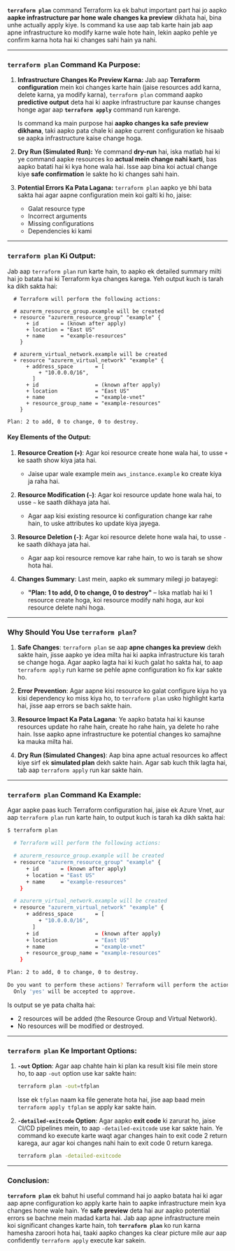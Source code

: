 **`terraform plan`** command Terraform ka ek bahut important part hai jo aapko **aapke infrastructure par hone wale changes ka preview** dikhata hai, bina unhe actually apply kiye. Is command ka use aap tab karte hain jab aap apne infrastructure ko modify karne wale hote hain, lekin aapko pehle ye confirm karna hota hai ki changes sahi hain ya nahi.

---

### **`terraform plan` Command Ka Purpose:**
1. **Infrastructure Changes Ko Preview Karna:**
   Jab aap **Terraform configuration** mein koi changes karte hain (jaise resources add karna, delete karna, ya modify karna), `terraform plan` command aapko **predictive output** deta hai ki aapke infrastructure par kaunse changes honge agar aap **`terraform apply`** command run karenge. 

   Is command ka main purpose hai **aapko changes ka safe preview dikhana**, taki aapko pata chale ki aapke current configuration ke hisaab se aapka infrastructure kaise change hoga.

2. **Dry Run (Simulated Run):**
   Ye command **dry-run** hai, iska matlab hai ki ye command aapke resources ko **actual mein change nahi karti**, bas aapko batati hai ki kya hone wala hai. Isse aap bina koi actual change kiye **safe confirmation** le sakte ho ki changes sahi hain.

3. **Potential Errors Ka Pata Lagana:**
   `terraform plan` aapko ye bhi bata sakta hai agar aapne configuration mein koi galti ki ho, jaise:
   - Galat resource type
   - Incorrect arguments
   - Missing configurations
   - Dependencies ki kami

---

### **`terraform plan` Ki Output:**

Jab aap `terraform plan` run karte hain, to aapko ek detailed summary milti hai jo batata hai ki Terraform kya changes karega. Yeh output kuch is tarah ka dikh sakta hai:

```
  # Terraform will perform the following actions:

  # azurerm_resource_group.example will be created
  + resource "azurerm_resource_group" "example" {
      + id       = (known after apply)
      + location = "East US"
      + name     = "example-resources"
    }

  # azurerm_virtual_network.example will be created
  + resource "azurerm_virtual_network" "example" {
      + address_space       = [
          + "10.0.0.0/16",
        ]
      + id                  = (known after apply)
      + location            = "East US"
      + name                = "example-vnet"
      + resource_group_name = "example-resources"
    }

Plan: 2 to add, 0 to change, 0 to destroy.
```

#### Key Elements of the Output:
1. **Resource Creation (`+`)**: Agar koi resource create hone wala hai, to usse `+` ke saath show kiya jata hai.
   - Jaise upar wale example mein `aws_instance.example` ko create kiya ja raha hai.

2. **Resource Modification (`~`)**: Agar koi resource update hone wala hai, to usse `~` ke saath dikhaya jata hai.
   - Agar aap kisi existing resource ki configuration change kar rahe hain, to uske attributes ko update kiya jayega.

3. **Resource Deletion (`-`)**: Agar koi resource delete hone wala hai, to usse `-` ke saath dikhaya jata hai.
   - Agar aap koi resource remove kar rahe hain, to wo is tarah se show hota hai.

4. **Changes Summary**: Last mein, aapko ek summary milegi jo batayegi:
   - **"Plan: 1 to add, 0 to change, 0 to destroy"** – Iska matlab hai ki 1 resource create hoga, koi resource modify nahi hoga, aur koi resource delete nahi hoga.

---

### **Why Should You Use `terraform plan`?**

1. **Safe Changes**: `terraform plan` se aap **apne changes ka preview** dekh sakte hain, jisse aapko ye idea milta hai ki aapka infrastructure kis tarah se change hoga. Agar aapko lagta hai ki kuch galat ho sakta hai, to aap `terraform apply` run karne se pehle apne configuration ko fix kar sakte ho.

2. **Error Prevention**: Agar aapne kisi resource ko galat configure kiya ho ya kisi dependency ko miss kiya ho, to `terraform plan` usko highlight karta hai, jisse aap errors se bach sakte hain.

3. **Resource Impact Ka Pata Lagana**: Ye aapko batata hai ki kaunse resources update ho rahe hain, create ho rahe hain, ya delete ho rahe hain. Isse aapko apne infrastructure ke potential changes ko samajhne ka mauka milta hai.

4. **Dry Run (Simulated Changes)**: Aap bina apne actual resources ko affect kiye sirf ek **simulated plan** dekh sakte hain. Agar sab kuch thik lagta hai, tab aap `terraform apply` run kar sakte hain.

---

### **`terraform plan` Command Ka Example**:

Agar aapke paas kuch Terraform configuration hai, jaise ek Azure Vnet, aur aap `terraform plan` run karte hain, to output kuch is tarah ka dikh sakta hai:

```bash
$ terraform plan

  # Terraform will perform the following actions:

  # azurerm_resource_group.example will be created
  + resource "azurerm_resource_group" "example" {
      + id       = (known after apply)
      + location = "East US"
      + name     = "example-resources"
    }

  # azurerm_virtual_network.example will be created
  + resource "azurerm_virtual_network" "example" {
      + address_space       = [
          + "10.0.0.0/16",
        ]
      + id                  = (known after apply)
      + location            = "East US"
      + name                = "example-vnet"
      + resource_group_name = "example-resources"
    }

Plan: 2 to add, 0 to change, 0 to destroy.

Do you want to perform these actions? Terraform will perform the actions described above.
  Only 'yes' will be accepted to approve.

```

Is output se ye pata chalta hai:

- 2 resources will be added (the Resource Group and Virtual Network).
-  No resources will be modified or destroyed.
  
---

### **`terraform plan` Ke Important Options:**

1. **`-out` Option**: Agar aap chahte hain ki plan ka result kisi file mein store ho, to aap `-out` option use kar sakte hain:
   ```bash
   terraform plan -out=tfplan
   ```
   Isse ek `tfplan` naam ka file generate hota hai, jise aap baad mein `terraform apply tfplan` se apply kar sakte hain.

2. **`-detailed-exitcode` Option**: Agar aapko **exit code** ki zarurat ho, jaise CI/CD pipelines mein, to aap `-detailed-exitcode` use kar sakte hain. Ye command ko execute karte waqt agar changes hain to exit code 2 return karega, aur agar koi changes nahi hain to exit code 0 return karega.
   ```bash
   terraform plan -detailed-exitcode
   ```

---

### **Conclusion**:

**`terraform plan`** ek bahut hi useful command hai jo aapko batata hai ki agar aap apne configuration ko apply karte hain to aapke infrastructure mein kya changes hone wale hain. Ye **safe preview** deta hai aur aapko potential errors se bachne mein madad karta hai. Jab aap apne infrastructure mein koi significant changes karte hain, toh **`terraform plan`** ko run karna hamesha zaroori hota hai, taaki aapko changes ka clear picture mile aur aap confidently `terraform apply` execute kar sakein.

